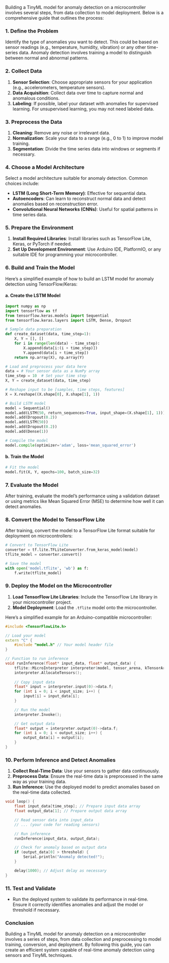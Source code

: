 Building a TinyML model for anomaly detection on a microcontroller involves several steps, from data collection to model deployment. Below is a comprehensive guide that outlines the process:

### 1. **Define the Problem**

Identify the type of anomalies you want to detect. This could be based on sensor readings (e.g., temperature, humidity, vibration) or any other time-series data. Anomaly detection involves training a model to distinguish between normal and abnormal patterns.

### 2. **Collect Data**

1. **Sensor Selection**: Choose appropriate sensors for your application (e.g., accelerometers, temperature sensors).
2. **Data Acquisition**: Collect data over time to capture normal and anomalous conditions.
3. **Labeling**: If possible, label your dataset with anomalies for supervised learning. For unsupervised learning, you may not need labeled data.

### 3. **Preprocess the Data**

1. **Cleaning**: Remove any noise or irrelevant data.
2. **Normalization**: Scale your data to a range (e.g., 0 to 1) to improve model training.
3. **Segmentation**: Divide the time series data into windows or segments if necessary.

### 4. **Choose a Model Architecture**

Select a model architecture suitable for anomaly detection. Common choices include:

- **LSTM (Long Short-Term Memory)**: Effective for sequential data.
- **Autoencoders**: Can learn to reconstruct normal data and detect anomalies based on reconstruction error.
- **Convolutional Neural Networks (CNNs)**: Useful for spatial patterns in time series data.

### 5. **Prepare the Environment**

1. **Install Required Libraries**: Install libraries such as TensorFlow Lite, Keras, or PyTorch if needed.
2. **Set Up Development Environment**: Use Arduino IDE, PlatformIO, or any suitable IDE for programming your microcontroller.

### 6. **Build and Train the Model**

Here’s a simplified example of how to build an LSTM model for anomaly detection using TensorFlow/Keras:

#### a. **Create the LSTM Model**

```python
import numpy as np
import tensorflow as tf
from tensorflow.keras.models import Sequential
from tensorflow.keras.layers import LSTM, Dense, Dropout

# Sample data preparation
def create_dataset(data, time_step=1):
    X, Y = [], []
    for i in range(len(data) - time_step):
        X.append(data[i:(i + time_step)])
        Y.append(data[i + time_step])
    return np.array(X), np.array(Y)

# Load and preprocess your data here
data = # Your sensor data as a NumPy array
time_step = 10  # Set your time step
X, Y = create_dataset(data, time_step)

# Reshape input to be [samples, time steps, features]
X = X.reshape((X.shape[0], X.shape[1], 1))

# Build LSTM model
model = Sequential()
model.add(LSTM(50, return_sequences=True, input_shape=(X.shape[1], 1)))
model.add(Dropout(0.2))
model.add(LSTM(50))
model.add(Dropout(0.2))
model.add(Dense(1))

# Compile the model
model.compile(optimizer='adam', loss='mean_squared_error')
```

#### b. **Train the Model**

```python
# Fit the model
model.fit(X, Y, epochs=100, batch_size=32)
```

### 7. **Evaluate the Model**

After training, evaluate the model’s performance using a validation dataset or using metrics like Mean Squared Error (MSE) to determine how well it can detect anomalies.

### 8. **Convert the Model to TensorFlow Lite**

After training, convert the model to a TensorFlow Lite format suitable for deployment on microcontrollers:

```python
# Convert to TensorFlow Lite
converter = tf.lite.TFLiteConverter.from_keras_model(model)
tflite_model = converter.convert()

# Save the model
with open('model.tflite', 'wb') as f:
    f.write(tflite_model)
```

### 9. **Deploy the Model on the Microcontroller**

1. **Load TensorFlow Lite Libraries**: Include the TensorFlow Lite library in your microcontroller project.
2. **Model Deployment**: Load the `.tflite` model onto the microcontroller.

Here’s a simplified example for an Arduino-compatible microcontroller:

```cpp
#include <TensorFlowLite.h>

// Load your model
extern "C" {
    #include "model.h" // Your model header file
}

// Function to run inference
void runInference(float* input_data, float* output_data) {
    tflite::MicroInterpreter interpreter(model, tensor_arena, kTensorArenaSize, resolver, error_reporter);
    interpreter.AllocateTensors();
    
    // Copy input data
    float* input = interpreter.input(0)->data.f;
    for (int i = 0; i < input_size; i++) {
        input[i] = input_data[i];
    }

    // Run the model
    interpreter.Invoke();

    // Get output data
    float* output = interpreter.output(0)->data.f;
    for (int i = 0; i < output_size; i++) {
        output_data[i] = output[i];
    }
}
```

### 10. **Perform Inference and Detect Anomalies**

1. **Collect Real-Time Data**: Use your sensors to gather data continuously.
2. **Preprocess Data**: Ensure the real-time data is preprocessed in the same way as your training data.
3. **Run Inference**: Use the deployed model to predict anomalies based on the real-time data collected.

```cpp
void loop() {
    float input_data[time_step]; // Prepare input data array
    float output_data[1]; // Prepare output data array

    // Read sensor data into input_data
    // ... (your code for reading sensors)

    // Run inference
    runInference(input_data, output_data);

    // Check for anomaly based on output data
    if (output_data[0] > threshold) {
        Serial.println("Anomaly detected!");
    }

    delay(1000); // Adjust delay as necessary
}
```

### 11. **Test and Validate**

- Run the deployed system to validate its performance in real-time. Ensure it correctly identifies anomalies and adjust the model or threshold if necessary.

### Conclusion

Building a TinyML model for anomaly detection on a microcontroller involves a series of steps, from data collection and preprocessing to model training, conversion, and deployment. By following this guide, you can create an efficient system capable of real-time anomaly detection using sensors and TinyML techniques.